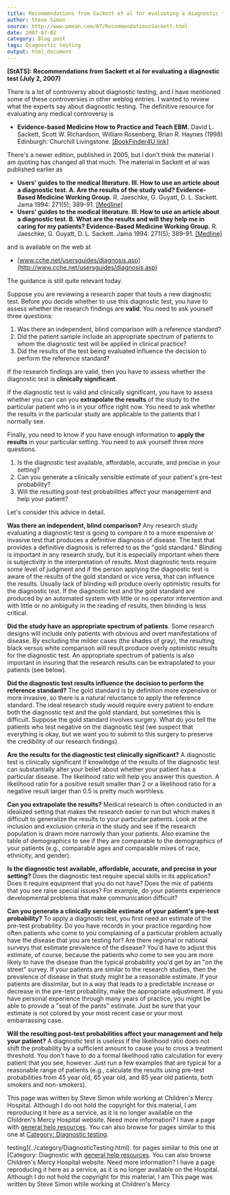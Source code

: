 ```yaml
---
title: Recommendations from Sackett et al for evaluating a diagnostic test
author: Steve Simon
source: http://www.pmean.com/07/RecommendationsSackett.html
date: 2007-07-02
category: Blog post
tags: Diagnostic testing
output: html_document
---
```

**[StATS]:** **Recommendations from Sackett et al
for evaluating a diagnostic test (July 2, 2007)**

There is a lot of controversy about diagnostic testing, and I have
mentioned some of these controversies in other weblog entries. I wanted
to review what the experts say about diagnostic testing. The definitive
resource for evaluating any medical controversy is

-   **Evidence-based Medicine How to Practice and Teach EBM.** David L.
    Sackett, Scott W. Richardson, William Rosenberg, Brian R.
    Haynes (1998) Edinburgh: Churchill Livingstone. [\[BookFinder4U
    link\]](http://www.bookfinder4u.com/detail/0443056862.html)

There\'s a newer edition, published in 2005, but I don\'t think the
material I am quoting has changed all that much. The material in Sackett
et al was published earlier as

-   **Users\' guides to the medical literature. III. How to use an
    article about a diagnostic test. A. Are the results of the study
    valid? Evidence-Based Medicine Working Group.** R. Jaeschke, G.
    Guyatt, D. L. Sackett. Jama 1994: 271(5); 389-91.
    [\[Medline\]](http://www.ncbi.nlm.nih.gov/entrez/query.fcgi?cmd=Retrieve&db=PubMed&list_uids=8283589&dopt=Abstract)
-   **Users\' guides to the medical literature. III. How to use an
    article about a diagnostic test. B. What are the results and will
    they help me in caring for my patients? Evidence-Based Medicine
    Working Group.** R. Jaeschke, G. Guyatt, D. L. Sackett. Jama 1994:
    271(5); 389-91.
    [\[Medline\]](http://www.ncbi.nlm.nih.gov/entrez/query.fcgi?cmd=Retrieve&db=PubMed&list_uids=8309035&dopt=Abstract)

and is available on the web at

-   [www.cche.net/usersguides/diagnosis.asp](http://www.cche.net/usersguides/diagnosis.asp)

The guidance is still quite relevant today.

Suppose you are reviewing a research paper that touts a new diagnostic
test. Before you decide whether to use this diagnostic test, you have to
assess whether the research findings are **valid**. You need to ask
yourself three questions:

1.  Was there an independent, blind comparison with a reference
    standard?
2.  Did the patient sample include an appropriate spectrum of patients
    to whom the diagnostic test will be applied in clinical practice?
3.  Did the results of the test being evaluated influence the decision
    to perform the reference standard?

If the research findings are valid, then you have to assess whether the
diagnostic test is **clinically significant**.

If the diagnostic test is valid and clinically significant, you have to
assess whether you can can you **extrapolate the results** of the study
to the particular patient who is in your office right now. You need to
ask whether the results in the particular study are applicable to the
patients that I normally see.

Finally, you need to know if you have enough information to **apply the
results** in your particular setting. You need to ask yourself three
more questions.

1.  Is the diagnostic test available, affordable, accurate, and precise
    in your setting?
2.  Can you generate a clinically sensible estimate of your patient\'s
    pre-test probability?
3.  Will the resulting post-test probabilities affect your management
    and help your patient?

Let\'s consider this advice in detail.

**Was there an independent, blind comparison?** Any research study
evaluating a diagnostic test is going to compare it to a more expensive
or invasive test that produces a definitive diagnosis of disease. The
test that provides a definitive diagnosis is referred to as the \"gold
standard.\" Blinding is important in any research study, but it is
especially important when there is subjectivity in the interpretation of
results. Most diagnostic tests require some level of judgment and if the
person applying the diagnostic test is aware of the results of the gold
standard or vice versa, that can influence the results. Usually lack of
blinding will produce overly optimistic results for the diagnostic test.
If the diagnostic test and the gold standard are produced by an
automated system with little or no operator intervention and with little
or no ambiguity in the reading of results, then blinding is less
critical.

**Did the study have an appropriate spectrum of patients**. Some
research designs will include only patients with obvious and overt
manifestations of disease. By excluding the milder cases (the shades of
gray), the resulting black versus white comparison will result produce
overly optimistic results for the diagnostic test. An appropriate
spectrum of patients is also important in insuring that the research
results can be extrapolated to your patients (see below).

**Did the diagnostic test results influence the decision to perform the
reference standard?** The gold standard is by definition more expensive
or more invasive, so there is a natural reluctance to apply the
reference standard. The ideal research study would require every patient
to endure both the diagnostic test and the gold standard, but sometimes
this is difficult. Suppose the gold standard involves surgery. What do
you tell the patients who test negative on the diagnostic test (we
suspect that everything is okay, but we want you to submit to this
surgery to preserve the credibility of our research findings).

**Are the results for the diagnostic test clinically significant?** A
diagnostic test is clinically significant if knowledge of the results of
the diagnostic test can substantially alter your belief about whether
your patient has a particular disease. The likelihood ratio will help
you answer this question. A likelihood ratio for a positive result
smaller than 2 or a likelihood ratio for a negative result larger than
0.5 is pretty much worthless.

**Can you extrapolate the results?** Medical research is often conducted
in an idealized setting that makes the research easier to run but which
makes it difficult to generalize the results to your particular
patients. Look at the inclusion and exclusion criteria in the study and
see if the research population is drawn more narrowly than your
patients. Also examine the table of demographics to see if they are
comparable to the demographics of your patients (e.g., comparable ages
and comparable mixes of race, ethnicity, and gender).

**Is the diagnostic test available, affordable, accurate, and precise in
your setting?** Does the diagnostic test require special skills in its
application? Does it require equipment that you do not have? Does the
mix of patients that you see raise special issues? For example, do your
patients experience developmental problems that make communication
difficult?

**Can you generate a clinically sensible estimate of your patient\'s
pre-test probability?** To apply a diagnostic test, you first need an
estimate of the pre-test probability. Do you have records in your
practice regarding how often patients who come to you complaining of a
particular problem actually have the disease that you are testing for?
Are there regional or national surveys that estimate prevalence of the
disease? You\'d have to adjust this estimate, of course, because the
patients who come to see you are more likely to have the disease than
the typical probability you\'d get by an \"on the street\" survey. If
your patients are similar to the research studies, then the prevalence
of disease in that study might be a reasonable estimate. If your
patients are dissimilar, but in a way that leads to a predictable
increase or decrease in the pre-test probability, make the appropriate
adjustment. If you have personal experience through many years of
practice, you might be able to provide a \"seat of the pants\" estimate.
Just be sure that your estimate is not colored by your most recent case
or your most embarrassing case.

**Will the resulting post-test probabilities affect your management and
help your patient?** A diagnostic test is useless if the likelihood
ratio does not shift the probability by a sufficient amount to cause you
to cross a treatment threshold. You don\'t have to do a formal
likelihood ratio calculation for every patient that you see, however.
Just run a few examples that are typical for a reasonable range of
patients (e.g., calculate the results using pre-test probabilities from
45 year old, 65 year old, and 85 year old patients, both smokers and
non-smokers).

This page was written by Steve Simon while working at Children\'s Mercy
Hospital. Although I do not hold the copyright for this material, I am
reproducing it here as a service, as it is no longer available on the
Children\'s Mercy Hospital website. Need more information? I have a page
with [general help resources](../GeneralHelp.html). You can also browse
for pages similar to this one at [Category: Diagnostic
testing](../category/DiagnosticTesting.html).
<!---More--->
testing](../category/DiagnosticTesting.html).
for pages similar to this one at [Category: Diagnostic
with [general help resources](../GeneralHelp.html). You can also browse
Children\'s Mercy Hospital website. Need more information? I have a page
reproducing it here as a service, as it is no longer available on the
Hospital. Although I do not hold the copyright for this material, I am
This page was written by Steve Simon while working at Children\'s Mercy

<!---Do not use
**[StATS]:** **Recommendations from Sackett et al
This page was written by Steve Simon while working at Children\'s Mercy
Hospital. Although I do not hold the copyright for this material, I am
reproducing it here as a service, as it is no longer available on the
Children\'s Mercy Hospital website. Need more information? I have a page
with [general help resources](../GeneralHelp.html). You can also browse
for pages similar to this one at [Category: Diagnostic
testing](../category/DiagnosticTesting.html).
--->

